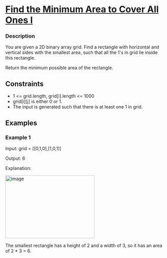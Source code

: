 # [Find the Minimum Area to Cover All Ones I](https://leetcode.com/problems/find-the-minimum-area-to-cover-all-ones-i/)

### Description

You are given a 2D binary array grid. Find a rectangle with horizontal and vertical sides with the smallest area, such that all the 1's in grid lie inside this rectangle.

Return the minimum possible area of the rectangle.


## Constraints

- 1 <= grid.length, grid[i].length <= 1000
- grid[i][j] is either 0 or 1.
- The input is generated such that there is at least one 1 in grid.
  
## Examples

### Example 1
Input: grid = [[0,1,0],[1,0,1]]

Output: 6

Explanation:

<img width="279" height="198" alt="image" src="https://github.com/user-attachments/assets/65d8abe8-15fb-408e-bd8d-332328354095" />


The smallest rectangle has a height of 2 and a width of 3, so it has an area of 2 * 3 = 6.
